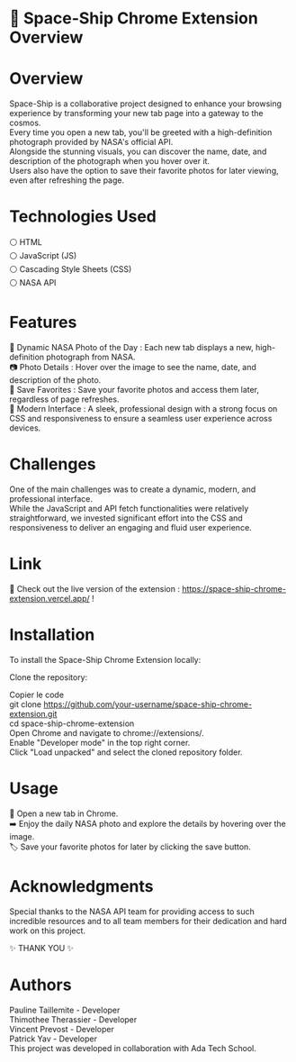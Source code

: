 # 🚀 Space-Ship Chrome Extension Overview 

# Overview
Space-Ship is a collaborative project designed to enhance your browsing experience by transforming your new tab page into a gateway to the cosmos.   
Every time you open a new tab, you'll be greeted with a high-definition photograph provided by NASA's official API.  
Alongside the stunning visuals, you can discover the name, date, and description of the photograph when you hover over it.   
Users also have the option to save their favorite photos for later viewing, even after refreshing the page.

# Technologies Used  
⚪ HTML  
⚪ JavaScript (JS)  
⚪ Cascading Style Sheets (CSS)  
⚪ NASA API  

# Features
🌌 Dynamic NASA Photo of the Day : Each new tab displays a new, high-definition photograph from NASA.  
📷 Photo Details : Hover over the image to see the name, date, and description of the photo.  
💾 Save Favorites : Save your favorite photos and access them later, regardless of page refreshes.  
🎨 Modern Interface : A sleek, professional design with a strong focus on CSS and responsiveness to ensure a seamless user experience across devices.

# Challenges
One of the main challenges was to create a dynamic, modern, and professional interface.   
While the JavaScript and API fetch functionalities were relatively straightforward, we invested significant effort into the CSS and responsiveness to deliver an engaging and fluid user experience.

# Link
🔗 Check out the live version of the extension : https://space-ship-chrome-extension.vercel.app/ !

# Installation
To install the Space-Ship Chrome Extension locally:  

Clone the repository:  

Copier le code  
git clone https://github.com/your-username/space-ship-chrome-extension.git  
cd space-ship-chrome-extension  
Open Chrome and navigate to chrome://extensions/.  
Enable "Developer mode" in the top right corner.  
Click "Load unpacked" and select the cloned repository folder.  

# Usage
👀 Open a new tab in Chrome.  
➡️ Enjoy the daily NASA photo and explore the details by hovering over the image.  
🏷️ Save your favorite photos for later by clicking the save button.  

# Acknowledgments
Special thanks to the NASA API team for providing access to such incredible resources and to all team members for their dedication and hard work on this project.

✨ THANK YOU ✨

# Authors
Pauline Taillemite - Developer  
Thimothee Therassier - Developer  
Vincent Prevost - Developer  
Patrick Yav - Developer  
This project was developed in collaboration with Ada Tech School.


